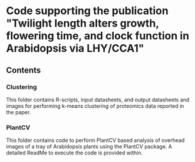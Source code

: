 # Code supporting the publication "Twilight length alters growth, flowering time, and clock function in Arabidopsis via LHY/CCA1"

## Contents

### Clustering
This folder contains R-scripts, input datasheets, and output datasheets and images for performing k-means clustering of proteomics data reported in the paper. 

### PlantCV
This folder contains code to perform PlantCV based analysis of overhead images of a tray of Arabidopsis plants using the PlantCV package. A detailed ReadMe to execute the code is provided within. 
